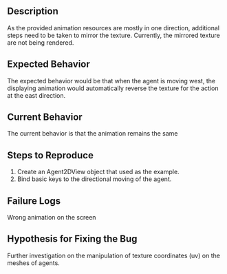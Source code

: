 ## Description

As the provided animation resources are mostly in one direction, additional steps need to be taken to mirror the texture. Currently, the mirrored texture are not being rendered. 

## Expected Behavior

The expected behavior would be that when the agent is moving west, the displaying animation would automatically reverse the texture for the action at the east direction.

## Current Behavior

The current behavior is that the animation remains the same

## Steps to Reproduce

 1. Create an Agent2DView object that used as the example.
 2. Bind basic keys to the directional moving of the agent.

## Failure Logs

Wrong animation on the screen

## Hypothesis for Fixing the Bug

Further investigation on the manipulation of texture coordinates (uv) on the meshes of agents.